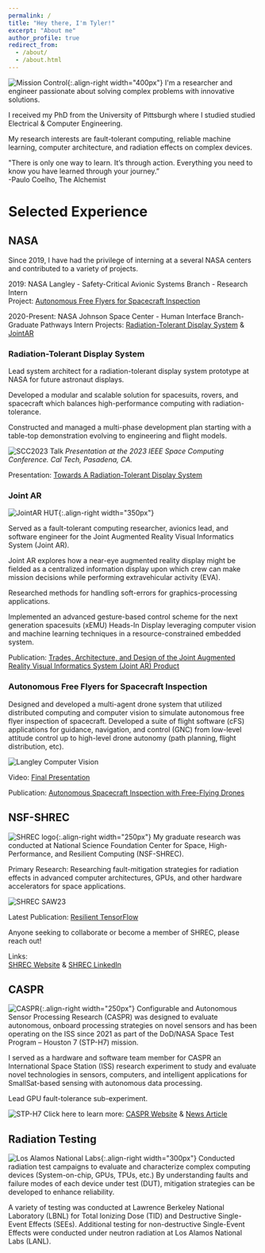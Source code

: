```yaml
---
permalink: /
title: "Hey there, I'm Tyler!"
excerpt: "About me"
author_profile: true
redirect_from: 
  - /about/
  - /about.html
---
```


![Mission Control](/images/mcc_jsc.jpg){:.align-right width="400px"}
I'm a researcher and engineer passionate about solving complex problems with innovative solutions.

I received my PhD from the University of Pittsburgh where I studied studied Electrical & Computer Engineering.

My research interests are fault-tolerant computing, reliable machine learning, computer architecture, and radiation effects on complex devices.  

"There is only one way to learn. It’s through action. Everything you need to know you have learned through your journey.”  
-Paulo Coelho, The Alchemist  

# Selected Experience
## NASA
Since 2019, I have had the privilege of interning at a several NASA centers and contributed to a variety of projects.  

2019:         NASA Langley - Safety-Critical Avionic Systems Branch - Research Intern  
Project: [Autonomous Free Flyers for Spacecraft Inspection](#autonomous-free-flyers-for-spacecraft-inspection)  

2020-Present: NASA Johnson Space Center - Human Interface Branch- Graduate Pathways Intern
Projects: [Radiation-Tolerant Display System](#radiation-tolerant-display-system) & [JointAR](#joint-ar)

### Radiation-Tolerant Display System

Lead system architect for a radiation-tolerant display system prototype at NASA for future astronaut displays.

Developed a modular and scalable solution for spacesuits, rovers, and spacecraft which balances high-performance computing with radiation-tolerance.  

Constructed and managed a multi-phase development plan starting with a table-top demonstration evolving to engineering and flight models.  

![SCC2023 Talk](/images/scc23_talk.jpg)
*Presentation at the 2023 IEEE Space Computing Conference. Cal Tech, Pasadena, CA.*

Presentation:
[Towards A Radiation-Tolerant Display System](https://ntrs.nasa.gov/citations/20230008652)

### Joint AR
![JointAR HUT](/images/JointAR_hut.jpg){:.align-right width="350px"}

Served as a fault-tolerant computing researcher, avionics lead, and software engineer for the Joint Augmented Reality Visual Informatics System (Joint AR).  

Joint AR explores how a near-eye augmented reality display might be fielded as a centralized information display upon which crew can make mission decisions while performing extravehicular activity (EVA).  

Researched methods for handling soft-errors for graphics-processing applications.  

Implemented an advanced gesture-based control scheme for the next generation spacesuits (xEMU) Heads-In Display leveraging computer vision and machine learning techniques in a resource-constrained embedded system.  

Publication:
[Trades, Architecture, and Design of the Joint Augmented Reality Visual Informatics System (Joint AR) Product](https://ntrs.nasa.gov/citations/20230010234)

### Autonomous Free Flyers for Spacecraft Inspection
Designed and developed a multi-agent drone system that utilized distributed computing and computer vision to simulate autonomous free flyer inspection of spacecraft. Developed a suite of flight software (cFS) applications for guidance, navigation, and control (GNC) from low-level attitude control up to high-level drone autonomy (path planning, flight distribution, etc).

![Langley Computer Vision](/images/langley_damage_detection.png)  

Video:
[Final Presentation](https://www.youtube.com/watch?v=HkSlrdOLu8I)

Publication:
[Autonomous Spacecraft Inspection with Free-Flying Drones](https://ieeexplore.ieee.org/abstract/document/9256569)


## NSF-SHREC
![SHREC logo](/images/shrec_logo.png){:.align-right width="250px"}
My graduate research was conducted at National Science Foundation Center for Space, High-Performance, and Resilient Computing (NSF-SHREC).  

Primary Research: Researching fault-mitigation strategies for radiation effects in advanced computer architectures, GPUs, and other hardware accelerators for space applications.

![SHREC SAW23](/images/shrec_saw23.png)  

Latest Publication: [Resilient TensorFlow](https://ieeexplore.ieee.org/abstract/document/9546285)

Anyone seeking to collaborate or become a member of SHREC, please reach out!  

Links:  
[SHREC Website](https://nsf-shrec.org/) & [SHREC LinkedIn](https://www.linkedin.com/company/nsf-center-for-space-high-performance-and-resilient-computing-shrec/)  

## CASPR
![CASPR](/images/caspr.jpg){:.align-right width="250px"}
Configurable and Autonomous Sensor Processing Research (CASPR) was designed to evaluate autonomous, onboard processing strategies on novel sensors and has been operating on the ISS since 2021 as part of the DoD/NASA Space Test Program – Houston 7 (STP-H7) mission.  

I served as a hardware and software team member for CASPR an International Space Station (ISS) research experiment to study and evaluate novel technologies in sensors, computers, and intelligent applications for SmallSat-based sensing with autonomous data processing.  

Lead GPU fault-tolerance sub-experiment.  

![STP-H7](/images/stp-h7-pallet.png)
Click here to learn more: [CASPR Website](https://caspr.space/) & [News Article](https://news.engineering.pitt.edu/caspr-celebrates-one-year-aboard-the-iss/)

## Radiation Testing
![Los Alamos National Labs](/images/lansce_2019.jpg){:.align-right width="300px"}
Conducted radiation test campaigns to evaluate and characterize complex computing devices (System-on-chip, GPUs, TPUs, etc.) By understanding faults and failure modes of each device under test (DUT), mitigation strategies can be developed to enhance reliability.  

A variety of testing was conducted at Lawrence Berkeley National Laboratory (LBNL) for Total Ionizing Dose (TID) and Destructive Single-Event Effects (SEEs). Additional testing for non-destructive Single-Event Effects were conducted under neutron radiation at Los Alamos National Labs (LANL).

